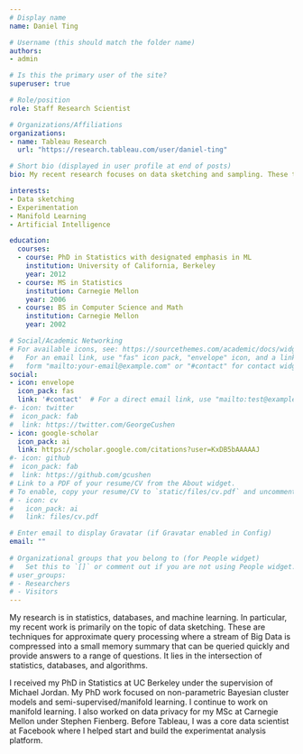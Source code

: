 ```yaml
---
# Display name
name: Daniel Ting

# Username (this should match the folder name)
authors:
- admin

# Is this the primary user of the site?
superuser: true

# Role/position
role: Staff Research Scientist

# Organizations/Affiliations
organizations:
- name: Tableau Research
  url: "https://research.tableau.com/user/daniel-ting"

# Short bio (displayed in user profile at end of posts)
bio: My recent research focuses on data sketching and sampling. These techniques drastically reduce the size of Big Data and allow users to extract approximate answers from in-memory summaries that are constructed in one-pass over the original data.

interests:
- Data sketching
- Experimentation
- Manifold Learning
- Artificial Intelligence

education:
  courses:
  - course: PhD in Statistics with designated emphasis in ML
    institution: University of California, Berkeley
    year: 2012
  - course: MS in Statistics
    institution: Carnegie Mellon
    year: 2006
  - course: BS in Computer Science and Math
    institution: Carnegie Mellon
    year: 2002

# Social/Academic Networking
# For available icons, see: https://sourcethemes.com/academic/docs/widgets/#icons
#   For an email link, use "fas" icon pack, "envelope" icon, and a link in the
#   form "mailto:your-email@example.com" or "#contact" for contact widget.
social:
- icon: envelope
  icon_pack: fas
  link: '#contact'  # For a direct email link, use "mailto:test@example.org".
#- icon: twitter
#  icon_pack: fab
#  link: https://twitter.com/GeorgeCushen
- icon: google-scholar
  icon_pack: ai
  link: https://scholar.google.com/citations?user=KxDB5bAAAAAJ
#- icon: github
#  icon_pack: fab
#  link: https://github.com/gcushen
# Link to a PDF of your resume/CV from the About widget.
# To enable, copy your resume/CV to `static/files/cv.pdf` and uncomment the lines below.  
# - icon: cv
#   icon_pack: ai
#   link: files/cv.pdf

# Enter email to display Gravatar (if Gravatar enabled in Config)
email: ""
  
# Organizational groups that you belong to (for People widget)
#   Set this to `[]` or comment out if you are not using People widget.  
# user_groups:
# - Researchers
# - Visitors
---
```


My research is in statistics, databases, and machine learning. In particular, my recent work is primarily on the topic of data sketching. These are techniques for approximate query processing where a stream of Big Data is compressed into a small memory summary that can be queried quickly and provide answers to a range of questions. It lies in the intersection of statistics, databases, and algorithms. 

I received my PhD in Statistics at UC Berkeley under the supervision of Michael Jordan. My PhD work focused on non-parametric Bayesian cluster models and semi-supervised/manifold learning. I continue to work on manifold learning. I also worked on data privacy for my MSc at Carnegie Mellon under Stephen Fienberg. Before Tableau, I was a core data scientist at Facebook where I helped start and build the experimentat analysis platform.
